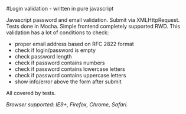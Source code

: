 #Login validation - written in pure javascript

Javascript password and email validation.
Submit via XMLHttpRequest.
Tests done in Mocha.
Simple frontend completely supported RWD.
This validation has a lot of conditions to check: 
* proper email address based on RFC 2822 format
* check if login/password is empty
* check password length
* check if password contains numbers
* check if password contains lowercase letters
* check if password contains uppercase letters
* show info/error above the form after submit

All covered by tests.

*Browser supported: IE9+, Firefox, Chrome, Safari.*